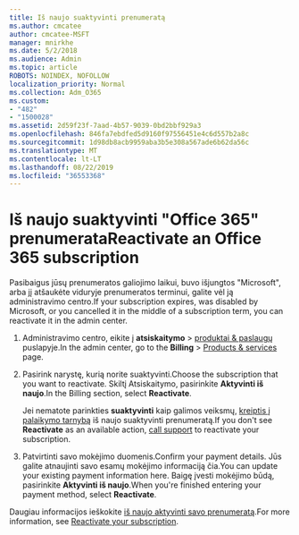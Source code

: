 ```yaml
---
title: Iš naujo suaktyvinti prenumeratą
ms.author: cmcatee
author: cmcatee-MSFT
manager: mnirkhe
ms.date: 5/2/2018
ms.audience: Admin
ms.topic: article
ROBOTS: NOINDEX, NOFOLLOW
localization_priority: Normal
ms.collection: Adm_O365
ms.custom:
- "482"
- "1500028"
ms.assetid: 2d59f23f-7aad-4b57-9039-0bd2bbf929a3
ms.openlocfilehash: 846fa7ebdfed5d9160f97556451e4c6d557b2a8c
ms.sourcegitcommit: 1d98db8acb9959aba3b5e308a567ade6b62da56c
ms.translationtype: MT
ms.contentlocale: lt-LT
ms.lasthandoff: 08/22/2019
ms.locfileid: "36553368"
---
```

# <a name="reactivate-an-office-365-subscription"></a><span data-ttu-id="ce3fa-102">Iš naujo suaktyvinti "Office 365" prenumerata</span><span class="sxs-lookup"><span data-stu-id="ce3fa-102">Reactivate an Office 365 subscription</span></span>

<span data-ttu-id="ce3fa-103">Pasibaigus jūsų prenumeratos galiojimo laikui, buvo išjungtos "Microsoft", arba jį atšaukėte viduryje prenumeratos terminui, galite vėl ją administravimo centro.</span><span class="sxs-lookup"><span data-stu-id="ce3fa-103">If your subscription expires, was disabled by Microsoft, or you cancelled it in the middle of a subscription term, you can reactivate it in the admin center.</span></span>
  
1. <span data-ttu-id="ce3fa-104">Administravimo centro, eikite į **atsiskaitymo** \> [produktai & paslaugų](https://go.microsoft.com/fwlink/p/?linkid=842054) puslapyje.</span><span class="sxs-lookup"><span data-stu-id="ce3fa-104">In the admin center, go to the **Billing** \> [Products & services](https://go.microsoft.com/fwlink/p/?linkid=842054) page.</span></span>

2. <span data-ttu-id="ce3fa-105">Pasirink narystę, kurią norite suaktyvinti.</span><span class="sxs-lookup"><span data-stu-id="ce3fa-105">Choose the subscription that you want to reactivate.</span></span> <span data-ttu-id="ce3fa-106">Skiltį Atsiskaitymo, pasirinkite **Aktyvinti iš naujo**.</span><span class="sxs-lookup"><span data-stu-id="ce3fa-106">In the Billing section, select **Reactivate**.</span></span>

    <span data-ttu-id="ce3fa-107">Jei nematote parinkties **suaktyvinti** kaip galimos veiksmų, [kreiptis į palaikymo tarnybą](https://docs.microsoft.com/office365/admin/contact-support-for-business-products?view=o365-worldwide) iš naujo suaktyvinti prenumeratą.</span><span class="sxs-lookup"><span data-stu-id="ce3fa-107">If you don't see **Reactivate** as an available action, [call support](https://docs.microsoft.com/office365/admin/contact-support-for-business-products?view=o365-worldwide) to reactivate your subscription.</span></span>

3. <span data-ttu-id="ce3fa-108">Patvirtinti savo mokėjimo duomenis.</span><span class="sxs-lookup"><span data-stu-id="ce3fa-108">Confirm your payment details.</span></span> <span data-ttu-id="ce3fa-109">Jūs galite atnaujinti savo esamų mokėjimo informaciją čia.</span><span class="sxs-lookup"><span data-stu-id="ce3fa-109">You can update your existing payment information here.</span></span> <span data-ttu-id="ce3fa-110">Baigę įvesti mokėjimo būdą, pasirinkite **Aktyvinti iš naujo**.</span><span class="sxs-lookup"><span data-stu-id="ce3fa-110">When you're finished entering your payment method, select **Reactivate**.</span></span>

<span data-ttu-id="ce3fa-111">Daugiau informacijos ieškokite [iš naujo aktyvinti savo prenumeratą](https://docs.microsoft.com/office365/admin/subscriptions-and-billing/reactivate-your-subscription).</span><span class="sxs-lookup"><span data-stu-id="ce3fa-111">For more information, see [Reactivate your subscription](https://docs.microsoft.com/office365/admin/subscriptions-and-billing/reactivate-your-subscription).</span></span>